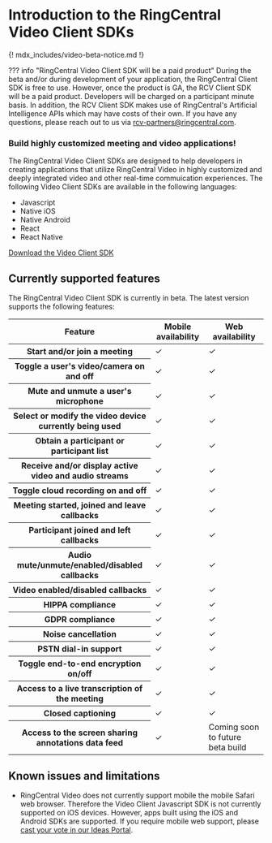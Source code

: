 # Introduction to the RingCentral Video Client SDKs

{! mdx_includes/video-beta-notice.md !}

??? info "RingCentral Video Client SDK will be a paid product"
    During the beta and/or during development of your application, the RingCentral Client SDK is free to use. However, once the product is GA, the RCV Client SDK will be a paid product. Developers will be charged on a participant minute basis. In addition, the RCV Client SDK makes use of RingCentral's Artificial Intelligence APIs which may have costs of their own. If you have any questions, please reach out to us via [rcv-partners@ringcentral.com](mailto:rcv-partners@ringcentral.com). 
	
<div class="jumbotron pt-1">
  <h3 class="h3 display-5">Build highly customized meeting and video applications!</h3>
  <p class="lead">The RingCentral Video Client SDKs are designed to help developers in creating applications that utilize RingCentral Video in highly customized and deeply integrated video and other real-time commuication experiences. The following Video Client SDKs are available in the following languages:</p>
  <ul>
  <li>Javascript</li>
  <li>Native iOS</li>
  <li>Native Android</li>
  <li>React</li>
  <li>React Native</li>
  </ul>
  <a href="./download/" class="btn btn-primary qs-link">Download the Video Client SDK</a>
</div>

## Currently supported features

The RingCentral Video Client SDK is currently in beta. The latest version supports the following features:

<div class="table">
  <table class="table table-striped text-successtable-border border-light">
    <thead class="border-light">
      <tr>
        <th scope="col">Feature</th>
        <th scope="col"><strong>Mobile availability</strong></th>
        <th scope="col"><strong>Web availability</strong></th>
      </tr>
    </thead>
    <tbody>
      <tr>
        <th scope="row">Start and/or join a meeting</th>
        <td class="text-success ps-5">✓</td>
        <td class="text-success ps-5">✓</td>
      </tr>
      <tr>
        <th scope="row">Toggle a user's video/camera on and off</th>
        <td class="text-success ps-5">✓</td>
        <td class="text-success ps-5">✓</td>
      </tr>
      <tr>
        <th scope="row">Mute and unmute a user's microphone</th>
        <td class="text-success ps-5">✓</td>
        <td class="text-success ps-5">✓</td>
      </tr>
      <tr>
        <th scope="row">Select or modify the video device currently being used</th>
        <td class="text-success ps-5">✓</td>
        <td class="text-success ps-5">✓</td>
      </tr>
      <tr>
        <th scope="row">Obtain a participant or participant list</th>
        <td class="text-success ps-5">✓</td>
        <td class="text-success ps-5">✓</td>
      </tr>
      <tr>
        <th scope="row">Receive and/or display active video and audio streams</th>
        <td class="text-success ps-5">✓</td>
        <td class="text-success ps-5">✓</td>
      </tr>
      <tr>
        <th scope="row">Toggle cloud recording on and off</th>
        <td class="text-success ps-5">✓</td>
        <td class="text-success ps-5">✓</td>
      </tr>
      <tr>
        <th scope="row">Meeting started, joined and leave callbacks</th>
        <td class="text-success ps-5">✓</td>
        <td class="text-success ps-5">✓</td>
      </tr>
      <tr>
        <th scope="row">Participant joined and left callbacks</th>
        <td class="text-success ps-5">✓</td>
        <td class="text-success ps-5">✓</td>
      </tr>
      <tr>
        <th scope="row">Audio mute/unmute/enabled/disabled callbacks</th>
        <td class="text-success ps-5">✓</td>
        <td class="text-success ps-5">✓</td>
      </tr>
      <tr>
        <th scope="row">Video enabled/disabled callbacks</th>
        <td class="text-success ps-5">✓</td>
        <td class="text-success ps-5">✓</td>
      </tr>
      <tr>
        <th scope="row">HIPPA compliance</th>
        <td class="text-success ps-5">✓</td>
        <td class="text-success ps-5">✓</td>
      </tr>
      <tr>
        <th scope="row">GDPR compliance</th>
        <td class="text-success ps-5">✓</td>
        <td class="text-success ps-5">✓</td>
      </tr>
      <tr>
        <th scope="row">Noise cancellation</th>
        <td class="text-success ps-5">✓</td>
        <td class="text-success ps-5">✓</td>
      </tr>
      <tr>
        <th scope="row">PSTN dial-in support</th>
        <td class="text-success ps-5">✓</td>
        <td class="text-success ps-5">✓</td>
      </tr>
      <tr>
        <th scope="row">Toggle end-to-end encryption on/off</th>
        <td class="text-success ps-5">✓</td>
        <td class="text-success ps-5">✓</td>
      </tr>
      <tr>
        <th scope="row">Access to a live transcription of the meeting</th>
        <td class="text-success ps-5">✓</td>
        <td class="text-success ps-5">✓</td>
      </tr>
      <tr>
        <th scope="row">Closed captioning</th>
        <td class="text-success ps-5">✓</td>
        <td class="text-success ps-5">✓</td>
      </tr>
      <tr>
        <th scope="row">Access to the screen sharing annotations data feed</th>
        <td class="text-success ps-5">✓</td>
        <td>Coming soon to future beta build</td>
      </tr>
    </tbody>
  </table>
</div>

## Known issues and limitations

* RingCentral Video does not currently support mobile the mobile Safari web browser. Therefore the Video Client Javascript SDK is not currently supported on iOS devices. However, apps built using the iOS and Android SDKs are supported. If you require mobile web support, please [cast your vote in our Ideas Portal](https://ideas.ringcentral.com/ideas/CUSTCOM-I-402).

